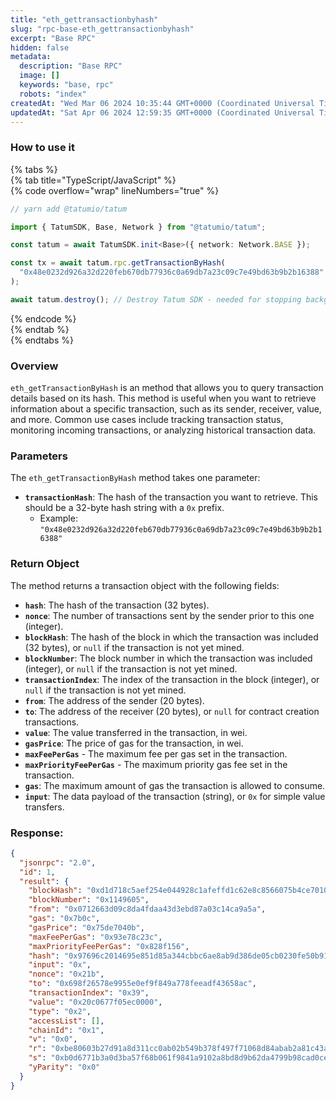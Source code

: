 ```yaml
---
title: "eth_gettransactionbyhash"
slug: "rpc-base-eth_gettransactionbyhash"
excerpt: "Base RPC"
hidden: false
metadata: 
  description: "Base RPC"
  image: []
  keywords: "base, rpc"
  robots: "index"
createdAt: "Wed Mar 06 2024 10:35:44 GMT+0000 (Coordinated Universal Time)"
updatedAt: "Sat Apr 06 2024 12:59:35 GMT+0000 (Coordinated Universal Time)"
---
```




### How to use it

{% tabs %}  
{% tab title="TypeScript/JavaScript" %}  
{% code overflow="wrap" lineNumbers="true" %}

```typescript
// yarn add @tatumio/tatum

import { TatumSDK, Base, Network } from "@tatumio/tatum";

const tatum = await TatumSDK.init<Base>({ network: Network.BASE });

const tx = await tatum.rpc.getTransactionByHash(
  "0x48e0232d926a32d220feb670db77936c0a69db7a23c09c7e49bd63b9b2b16388"
);

await tatum.destroy(); // Destroy Tatum SDK - needed for stopping background jobs
```

{% endcode %}  
{% endtab %}  
{% endtabs %}

### Overview

`eth_getTransactionByHash` is an method that allows you to query transaction details based on its hash. This method is useful when you want to retrieve information about a specific transaction, such as its sender, receiver, value, and more. Common use cases include tracking transaction status, monitoring incoming transactions, or analyzing historical transaction data.

### Parameters

The `eth_getTransactionByHash` method takes one parameter:

- **`transactionHash`**: The hash of the transaction you want to retrieve. This should be a 32-byte hash string with a `0x` prefix.
  - Example: `"0x48e0232d926a32d220feb670db77936c0a69db7a23c09c7e49bd63b9b2b16388"`

### Return Object

The method returns a transaction object with the following fields:

- **`hash`**: The hash of the transaction (32 bytes).
- **`nonce`**: The number of transactions sent by the sender prior to this one (integer).
- **`blockHash`**: The hash of the block in which the transaction was included (32 bytes), or `null` if the transaction is not yet mined.
- **`blockNumber`**: The block number in which the transaction was included (integer), or `null` if the transaction is not yet mined.
- **`transactionIndex`**: The index of the transaction in the block (integer), or `null` if the transaction is not yet mined.
- **`from`**: The address of the sender (20 bytes).
- **`to`**: The address of the receiver (20 bytes), or `null` for contract creation transactions.
- **`value`**: The value transferred in the transaction, in wei.
- **`gasPrice`**: The price of gas for the transaction, in wei.
- **`maxFeePerGas`** - The maximum fee per gas set in the transaction.
- **`maxPriorityFeePerGas`** - The maximum priority gas fee set in the transaction.
- **`gas`**: The maximum amount of gas the transaction is allowed to consume.
- **`input`**: The data payload of the transaction (string), or `0x` for simple value transfers.

### Response:

```json
{
  "jsonrpc": "2.0",
  "id": 1,
  "result": {
    "blockHash": "0xd1d718c5aef254e044928c1afeffd1c62e8c8566075b4ce70102a0185f15fe5b",
    "blockNumber": "0x1149605",
    "from": "0x0712663d09c8da4fdaa43d3ebd87a03c14ca9a5a",
    "gas": "0x7b0c",
    "gasPrice": "0x75de7040b",
    "maxFeePerGas": "0x93e78c23c",
    "maxPriorityFeePerGas": "0x828f156",
    "hash": "0x97696c2014695e851d85a344cbbc6ae8ab9d386de05cb0230fe50b91c044639b",
    "input": "0x",
    "nonce": "0x21b",
    "to": "0x698f26578e9955e0ef9f849a778feeadf43658ac",
    "transactionIndex": "0x39",
    "value": "0x20c0677f05ec0000",
    "type": "0x2",
    "accessList": [],
    "chainId": "0x1",
    "v": "0x0",
    "r": "0xbe80603b27d91a8d311cc0ab02b549b378f497f71068d84abab2a81c43a3a586",
    "s": "0xb0d6771b3a0d3ba57f68b061f9841a9102a8bd8d9b62da4799b98cad0ce30",
    "yParity": "0x0"
  }
}
```
